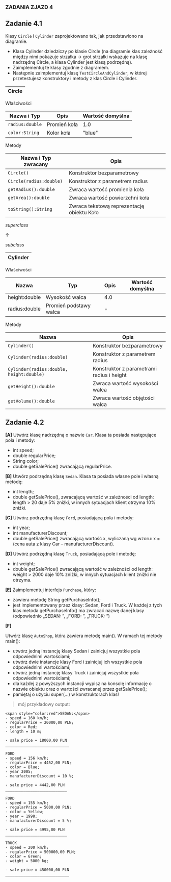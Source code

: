 ### ZADANIA ZJAZD 4

## Zadanie 4.1

Klasy `Circle` i `Cylinder` zaprojektowano tak, jak przedstawiono na diagramie.
- Klasa Cylinder dziedziczy po klasie Circle (na diagramie klas zależność między nimi pokazuje strzałka -> grot strzałki wskazuje na klasę nadrzędną Circle, a klasa Cylinder jest klasą podrzędną).
- Zaimplementuj te klasy zgodnie z diagramem.
- Następnie zaimplementuj klasę `TestCircleAndCylinder`, w której przetestujesz konstruktory i metody z klas Circle i Cylinder.

|**Circle**|
|----------|

Właściwości


| Nazwa i Typ     | Opis                         | Wartość domyślna |
| --------------- | -----------------------------| ---------------- |
| `radius:double`  | Promień koła                 | 1.0              |
| `color:String`   | Kolor koła                   | "blue"           |

Metody

| Nazwa i Typ zwracany     | Opis							|
| -------------------------| -------------------------------------------|
| `Circle()`               | Konstruktor bezparametrowy                 |
| `Circle(radius:double)`  | Konstruktor z parametrem radius            |
| `getRadius():double`     | Zwraca wartość promienia koła              |
| `getArea():double`       | Zwraca wartość powierzchni koła            |
| `toString():String`      | Zwraca tekstową reprezentację obiektu Koło |


*superclass*

&#x2191;

*subclass*


|**Cylinder**|
|------------|

Właściwości

| Nazwa    | Typ     | Opis                   | Wartość domyślna |
| -------- | ------- | ----------------------| ---------------- |
| height:double  | Wysokość walca         | 4.0              |
| radius:double  | Promień podstawy walca | -                |

Metody

| Nazwa                               	| Opis                                	|
| ------------------------------------ 	| -----------------------------------------|
| `Cylinder()`      				| Konstruktor bezparametrowy         	 |
| `Cylinder(radius:double)`			| Konstruktor z parametrem radius     	|
| `Cylinder(radius:double, height:double)`| Konstruktor z parametrami radius i height|
| `getHeight():double`       			| Zwraca wartość wysokości walca      |
| `getVolume():double`      			| Zwraca wartość objętości walca      |


## Zadanie 4.2

**[A]**
 Utwórz klasę nadrzędną o nazwie `Car`. Klasa ta posiada następujące pola i metody:
- int speed;
- double regularPrice;
- String color;
- double getSalePrice() zwracającą regularPrice.

**[B]**
 Utwórz podrzędną klasę `Sedan`. Klasa ta posiada własne pole i własną metodę:
- int length;
- double getSalePrice(), zwracającą wartość w zależności od length: length > 20 daje 5% zniżki, w innych sytuacjach klient otrzyma 10% zniżki.

**[C]**
 Utwórz podrzędną klasę `Ford`, posiadającą pola i metody:
- int year;
- int manufacturerDiscount;
- double getSalePrice() zwracającą wartość x, wyliczaną wg wzoru: x = (cena auta z klasy Car – manufacturerDiscount).

**[D]**
 Utwórz podrzędną klasę `Truck`, posiadającą pole i metodę:
- int weight;
- double getSalePrice() zwracającą wartość w zależności od length: weight > 2000 daje 10% zniżki, w innych sytuacjach klient zniżki nie otrzyma.

**[E]**
Zaimplementuj interfejs `Purchase`, który:
- zawiera metodę String getPurchaseInfo();
- jest implementowany przez klasy: Sedan, Ford i Truck. W każdej z tych klas metoda getPurchaseInfo() ma zwracać nazwę danej klasy (odpowiednio „SEDAN: ”, „FORD: ”,
„TRUCK: ”)

**[F]**

Utwórz klasę `AutoShop`, która zawiera metodę main(). W ramach tej metody main():
- utwórz jedną instancję klasy Sedan i zainicjuj wszystkie pola odpowiednimi wartościami;
- utwórz dwie instancje klasy Ford i zainicjuj ich wszystkie pola odpowiednimi wartościami;
- utwórz jedną instancję klasy Truck i zainicjuj wszystkie pola odpowiednimi wartościami;
- dla każdej z powyższych instancji wypisz na konsolę informację o nazwie obiektu oraz o wartości zwracanej przez getSalePrice();
- pamiętaj o użyciu super(...) w konstruktorach klas!


> mój przykładowy output:

```
<span style="color:red">SEDAN:</span>
- speed = 160 km/h;
- regularPrice = 20000,00 PLN;
- color = Red;
- length = 10 m;

- sale price = 18000,00 PLN
____________________________
```

```
FORD
- speed = 156 km/h;
- regularPrice = 4452,00 PLN;
- color = Blue;
- year 2005;
- manufacturerDiscount = 10 %;

- sale price = 4442,00 PLN
___________________________
```

```
FORD
- speed = 155 km/h;
- regularPrice = 5000,00 PLN;
- color = Yellow;
- year = 1998;
- manufacturerDiscount = 5 %;

- sale price = 4995,00 PLN
___________________________
```

```
TRUCK
- speed = 200 km/h;
- regularPrice = 500000,00 PLN;
- color = Green;
- weight = 5000 kg;

- sale price = 450000,00 PLN
____________________________
```
